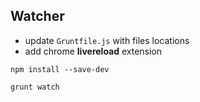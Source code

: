## Watcher

* update `Gruntfile.js` with files locations
* add chrome **livereload** extension

`npm install --save-dev`

`grunt watch`

